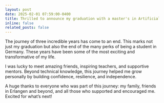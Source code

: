 ```yaml
---
layout: post
date: 2025-02-01 07:59:00-0400
title: Thrilled to announce my graduation with a master's in Artificial Intelligence! 🎓🚀
inline: false
related_posts: false
---
```


The journey of three incredible years has come to an end. This marks not just my graduation but also the end of the many perks of being a student in Germany. These years have been some of the most exciting and transformative of my life.  

I was lucky to meet amazing friends, inspiring teachers, and supportive mentors. Beyond technical knowledge, this journey helped me grow personally by building confidence, resilience, and independence.  

<!-- Unlike many others, my time as a student was smooth and enjoyable, except for the final months when I had to navigate the PhD application process. That phase was tough, but every challenge was a learning experience.   -->

A huge thanks to everyone who was part of this journey: my family, friends in Erlangen and beyond, and all those who supported and encouraged me. Excited for what’s next!  
